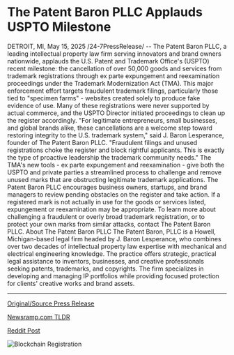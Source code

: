 # The Patent Baron PLLC Applauds USPTO Milestone

DETROIT, MI, May 15, 2025 /24-7PressRelease/ -- The Patent Baron PLLC, a leading intellectual property law firm serving innovators and brand owners nationwide, applauds the U.S. Patent and Trademark Office's (USPTO) recent milestone: the cancellation of over 50,000 goods and services from trademark registrations through ex parte expungement and reexamination proceedings under the Trademark Modernization Act (TMA).  This major enforcement effort targets fraudulent trademark filings, particularly those tied to "specimen farms" - websites created solely to produce fake evidence of use. Many of these registrations were never supported by actual commerce, and the USPTO Director initiated proceedings to clean up the register accordingly.  "For legitimate entrepreneurs, small businesses, and global brands alike, these cancellations are a welcome step toward restoring integrity to the U.S. trademark system," said J. Baron Lesperance, founder of The Patent Baron PLLC. "Fraudulent filings and unused registrations choke the register and block rightful applicants. This is exactly the type of proactive leadership the trademark community needs."  The TMA's new tools - ex parte expungement and reexamination - give both the USPTO and private parties a streamlined process to challenge and remove unused marks that are obstructing legitimate trademark applications.  The Patent Baron PLLC encourages business owners, startups, and brand managers to review pending obstacles on the register and take action. If a registered mark is not actually in use for the goods or services listed, expungement or reexamination may be appropriate.  To learn more about challenging a fraudulent or overly broad trademark registration, or to protect your own marks from similar attacks, contact The Patent Baron PLLC.  About The Patent Baron PLLC  The Patent Baron, PLLC is a Howell, Michigan-based legal firm headed by J. Baron Lesperance, who combines over two decades of intellectual property law expertise with mechanical and electrical engineering knowledge. The practice offers strategic, practical legal assistance to inventors, businesses, and creative professionals seeking patents, trademarks, and copyrights. The firm specializes in developing and managing IP portfolios while providing focused protection for clients' creative works and brand assets. 

---

[Original/Source Press Release](https://www.24-7pressrelease.com/press-release/522819/the-patent-baron-pllc-applauds-uspto-milestone)
                    

[Newsramp.com TLDR](https://newsramp.com/curated-news/uspto-cancels-50000-fraudulent-trademark-registrations-the-patent-baron-pllc-applauds-the-move/7665cfdcd6090e64bd2948cd556bad32) 

 



[Reddit Post](https://www.reddit.com/r/newsramp/comments/1kn280t/uspto_cancels_50000_fraudulent_trademark/) 



![Blockchain Registration](https://cdn.newsramp.app/24-7PressRelease/qrcode/255/15/takekNE0.webp)